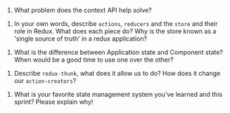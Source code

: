 1. What problem does the context API help solve?

<!-- Context API is a component structure that provides a way to pass forms of data across all levels of the application. It can isolate the data in a specific place and allow the components to access it when needed, without having to pass props down manually at every level. -->

1. In your own words, describe `actions`, `reducers` and the `store` and their role in Redux. What does each piece do? Why is the store known as a 'single source of truth' in a redux application?

<!-- Actions are the source of information going to the store. It tells the reducer what is happening in the application and how to change the state with an action like click events. -->

<!-- Reducers update the store with the data triggered by an action. Based on the action that took place, it manages how the state data is transferred and kept in the store. -->

<!-- Store is a globalized state that holds the applications state data. Components get their data from the store and render when the data changes. The store is known as 'a single source of truth' because helps to create universal apps by storing the state of the application in one object tree. -->

1. What is the difference between Application state and Component state? When would be a good time to use one over the other?

<!-- Application state is the globalized state that provides all components in the component tree with access to only the data that they need to access. -->

<!-- Component state is a localized state and is isolated to a single component. It cannot be accessed outside of the local component. -->

<!-- Depending on how many components are in your application that will need to access the state or will share state between different components, Application state might be good to use. If the state is more isolated to a smaller part of the application or isolated to specific components, Component state may be a better option. -->

1. Describe `redux-thunk`, what does it allow us to do? How does it change our `action-creators`?

<!-- `redux-thunk` is middleware that provides the store with more capabilities. It can use asynchronous logic that can interact with the store. The `action-creators` are changed by returning a function instead of an action and can dispatch data only when certain conditions are met. -->

1. What is your favorite state management system you've learned and this sprint? Please explain why!

<!-- Redux state management because it can help manage more complex applications. It uses a predictable pattern of how data is handled that can make it easier to keep track of what's going on in the application. -->
